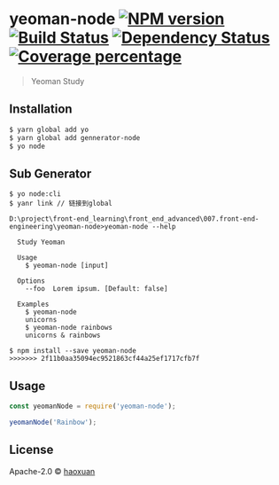 # yeoman-node [![NPM version][npm-image]][npm-url] [![Build Status][travis-image]][travis-url] [![Dependency Status][daviddm-image]][daviddm-url] [![Coverage percentage][coveralls-image]][coveralls-url]
> Yeoman Study

## Installation

```sh
$ yarn global add yo
$ yarn global add gennerator-node
$ yo node
```
## Sub Generator

```shell script
$ yo node:cli
$ yanr link // 链接到global

D:\project\front-end_learning\front_end_advanced\007.front-end-engineering\yeoman-node>yeoman-node --help

  Study Yeoman

  Usage
    $ yeoman-node [input]

  Options
    --foo  Lorem ipsum. [Default: false]

  Examples
    $ yeoman-node
    unicorns
    $ yeoman-node rainbows
    unicorns & rainbows

$ npm install --save yeoman-node
>>>>>>> 2f11b0aa35094ec9521863cf44a25ef1717cfb7f
```

## Usage

```js
const yeomanNode = require('yeoman-node');

yeomanNode('Rainbow');
```
## License

Apache-2.0 © [haoxuan]()


[npm-image]: https://badge.fury.io/js/yeoman-node.svg
[npm-url]: https://npmjs.org/package/yeoman-node
[travis-image]: https://travis-ci.com/haoxuan/yeoman-node.svg?branch=master
[travis-url]: https://travis-ci.com/haoxuan/yeoman-node
[daviddm-image]: https://david-dm.org/haoxuan/yeoman-node.svg?theme=shields.io
[daviddm-url]: https://david-dm.org/haoxuan/yeoman-node
[coveralls-image]: https://coveralls.io/repos/haoxuan/yeoman-node/badge.svg
[coveralls-url]: https://coveralls.io/r/haoxuan/yeoman-node